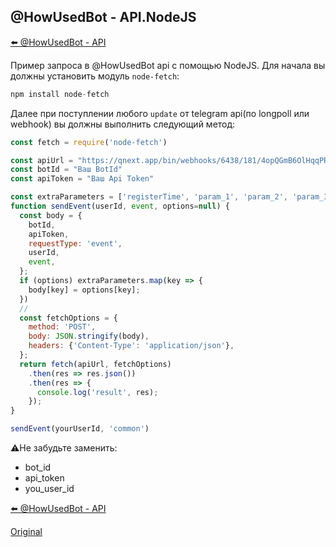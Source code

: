 ## @HowUsedBot - API.NodeJS

[⬅️ @HowUsedBot - API](/docs-test/howusedbot/api)



Пример запроса в @HowUsedBot api с помощью NodeJS. Для начала вы должны установить модуль `node-fetch`:
```js 
npm install node-fetch

```

Далее при поступлении любого `update` от telegram api(по longpoll или webhook) вы должны выполнить следующий метод:
```js 
const fetch = require('node-fetch')

const apiUrl = "https://qnext.app/bin/webhooks/6438/181/4opQGmB6OlHqqPRM";
const botId = "Ваш BotId"
const apiToken = "Ваш Api Token"

const extraParameters = ['registerTime', 'param_1', 'param_2', 'param_3'];
function sendEvent(userId, event, options=null) {
  const body = {
    botId,
    apiToken,
    requestType: 'event',
    userId,
    event,
  };
  if (options) extraParameters.map(key => {
    body[key] = options[key];
  })
  //
  const fetchOptions = {
    method: 'POST',
    body: JSON.stringify(body),
    headers: {'Content-Type': 'application/json'},
  };
  return fetch(apiUrl, fetchOptions)
    .then(res => res.json())
    .then(res => {
      console.log('result', res);
    });
}

sendEvent(yourUserId, 'common')

```



⚠️Не забудьте заменить:
* bot_id
* api_token
* you_user_id



[⬅️ @HowUsedBot - API](/docs-test/howusedbot/api)
  
[Original](https://telegra.ph/HowUsedBot-Api-Nodejs-03-10)